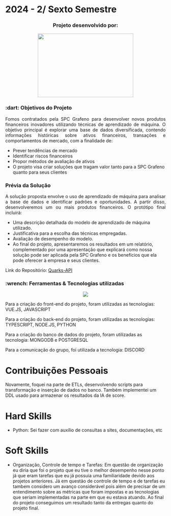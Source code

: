 # 2024 - 2/ Sexto Semestre

<h3 align="center">Projeto desenvolvido por:</h3>
<p align="center">
<img src="https://github.com/guilherme0066/PortfolioBanco_de_Dados/blob/main/Imagens/quarks.png" width="300" height="200" align="center"/>
</p> 

<h3> :dart: Objetivos do Projeto</h3>
<p align="justify"> Fomos contratados pela SPC Grafeno para desenvolver novos produtos financeiros inovadores utilizando técnicas de aprendizado de máquina. O objetivo principal é explorar uma base de dados diversificada, contendo informações históricas sobre ativos financeiros, transações e comportamentos de mercado, com a finalidade de:

- Prever tendências de mercado
- Identificar riscos financeiros
- Propor métodos de avaliação de ativos
- O projeto visa criar soluções que tragam valor tanto para a SPC Grafeno quanto para seus clientes
</p>

<h3> Prévia da Solução </h3>
<p align="justify">A solução proposta envolve o uso de aprendizado de máquina para analisar a base de dados e identificar padrões e oportunidades. A partir disso, desenvolveremos um ou mais produtos financeiros. O protótipo final incluirá:

- Uma descrição detalhada do modelo de aprendizado de máquina utilizado.
- Justificativa para a escolha das técnicas empregadas.
- Avaliação de desempenho do modelo.
- Ao final do projeto, apresentaremos os resultados em um relatório, complementado por uma apresentação que explicará como nossa solução pode ser aplicada pela SPC Grafeno e os benefícios que ela pode oferecer à empresa e seus clientes.</p>
<p>Link do Repositório: <a href="https://github.com/quarks-team/Projeto-Integrador-SPCGrafeno">Quarks-API</a></p>

<h3>:wrench: Ferramentas & Tecnologias utilizadas</h3>
<p align="center">
  <a href="https://skillicons.dev">
    <img src="https://skillicons.dev/icons?i=typescript,javascript,nodejs,postgresql,vue,python,docker,mongodb" />
  </a>
</p>

<p>Para a criação do front-end do projeto, foram utilizadas as tecnologias: VUE.JS, JAVASCRIPT </p>
<p>Para a criação do back-end do projeto, foram utilizadas as tecnologias: TYPESCRIPT, NODE.JS, PYTHON </p>
<p>Para a criação do banco de dados do projeto, foram utilizadas as tecnologia: MONGODB e POSTGRESQL </p>
<p>Para a comunicação do grupo, foi utilizada a tecnologia: DISCORD</p>

# Contribuições Pessoais
Novamente, foquei na parte de ETLs, desenvolvendo scripts para transformação e inserção de dados no banco. Também implementei um DDL usado para armazenar os resultados da IA de score.

# Hard Skills
- Python: Sei fazer com auxílio de consultas a sites, documentações, etc

# Soft Skills 

* Organização, Controle de tempo e Tarefas:
Em questão de organização eu diria que foi o projeto que eu tive o melhor desempenho nesse ponto já que eram tarefas que eu já possuia uma familiaridade devido aos projetos anteriores. Já em questão de controle de tempo e de tarefas eu tambem considero um avanço considerável pois além de precisar de um entendimento sobre as métricas que foram impostas e as tecnologias que seriam implementadas na parte em que eu estava atuando. Ao final do projeto conseguimos um resultado tanto da entregas quanto do projeto final. 
